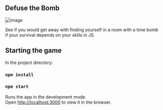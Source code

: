 ## Defuse the Bomb

![image](https://github.com/SreckoJarcevic/Defuse-the-bomb/assets/32669690/fa5cdb9e-fe50-4fb2-8775-1fe5069813f7)

See if you would get away with finding yourself in a room with a time bomb if your survival depends on your skills in JS.

## Starting the game

In the project directory:

### `npm install`

### `npm start`

Runs the app in the development mode.\
Open [http://localhost:3000](http://localhost:3000) to view it in the browser.

